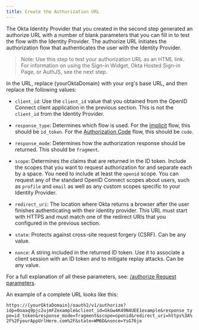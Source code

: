 ```yaml
---
title: Create the Authorization URL
---
```

The Okta Identity Provider that you created in the <GuideLink link="../configure-idp-in-okta">second step</GuideLink> generated an authorize URL with a number of blank parameters that you can fill in to test the flow with the Identity Provider. The authorize URL initiates the authorization flow that authenticates the user with the Identity Provider.

> Note: Use this step to test your authorization URL as an HTML link. For information on using the Sign-in Widget, Okta Hosted Sign-in Page, or AuthJS, see the <GuideLink link="../use-idp-to-sign-in">next step</GuideLink>. 

In the URL, replace {yourOktaDomain} with your org's base URL, and then replace the following values:

* `client_id`: Use the `client_id` value that you obtained from the OpenID Connect client application in the <GuideLink link="../create-app-in-okta">previous section</GuideLink>. This is not the `client_id` from the Identity Provider.

* `response_type`: Determines which flow is used. For the [Implicit](/docs/guides/implement-implicit/overview/) flow, this should be `id_token`. For the [Authorization Code](/docs/guides/implement-auth-code/overview/) flow, this should be `code`.

* `response_mode`: Determines how the authorization response should be returned. This should be `fragment`.

* `scope`: Determines the claims that are returned in the ID token. Include the scopes that you want to request authorization for and separate each by a space. You need to include at least the `openid` scope. You can request any of the standard OpenID Connect scopes about users, such as `profile` and `email` as well as any custom scopes specific to your Identity Provider.

* `redirect_uri`: The location where Okta returns a browser after the user finishes authenticating with their identity provider. This URL must start with HTTPS and must match one of the redirect URIs that you configured in the <GuideLink link="../create-app-in-okta">previous section</GuideLink>.

* `state`: Protects against cross-site request forgery (CSRF). Can be any value.

* `nonce`: A string included in the returned ID token. Use it to associate a client session with an ID token and to mitigate replay attacks. Can be any value.

For a full explanation of all these parameters, see: [/authorize Request parameters](/docs/reference/api/oidc/#request-parameters).

An example of a complete URL looks like this:

`https://{yourOktaDomain}/oauth2/v1/authorize?idp=0oaaq9pjc2ujmFZexample&client_id=GkGw4K49N4UEE1example&response_type=id_token&response_mode=fragment&scope=openid&redirect_uri=https%3A%2F%2FyourAppUrlHere.com%2F&state=WM6D&nonce=YsG76jo`

<NextSectionLink/>
